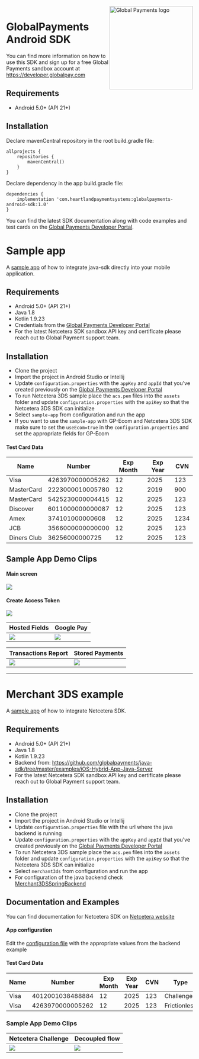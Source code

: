 <a href="https://github.com/globalpayments" target="_blank">
    <img src="https://developer.globalpay.com/static/media/logo.dab7811d.svg" alt="Global Payments logo" title="Global Payments" align="right" width="225" />
</a>

# GlobalPayments Android SDK

You can find more information on how to use this SDK and sign up for a free Global Payments sandbox
account at https://developer.globalpay.com

## Requirements

- Android 5.0+ (API 21+)

## Installation

Declare mavenCentral repository in the root build.gradle file:

```Gradle
allprojects {
    repositories {
        mavenCentral()
    }
}
```

Declare dependency in the app build.gradle file:

```Gradle
dependencies {
    implementation 'com.heartlandpaymentsystems:globalpayments-android-sdk:1.0'
}
```

You can find the latest SDK documentation along with code examples and test cards on
the [Global Payments Developer Portal](https://developer.globalpay.com).

# Sample app

A [sample app](sample-app) of how to integrate java-sdk directly into your mobile application.

## Requirements

- Android 5.0+ (API 21+)
- Java 1.8
- Kotlin 1.9.23
- Credentials from the [Global Payments Developer Portal](https://developer.globalpay.com)
- For the latest Netcetera SDK sandbox API key and certificate please reach out to Global Payment
  support team.

## Installation

- Clone the project
- Import the project in Android Studio or Intellij
- Update `configuration.properties` with the `appKey` and `appId` that you've created previously on
  the [Global Payments Developer Portal](https://developer.globalpay.com)
- To run Netcetera 3DS sample place the `acs.pem` files into the `assets` folder and update
  `configuration.properties` with the `apiKey` so that the Netcetera 3DS SDK can initialize
- Select `sample-app` from configuration and run the app
- If you want to use the `sample-app` with GP-Ecom and Netcetera 3DS SDK make sure to set the
  `useEcom=true` in the `configuration.properties` and set the appropriate fields for GP-Ecom

#### Test Card Data

| Name        | Number           | Exp Month | Exp Year | CVN  |
|-------------|------------------|-----------|----------|------|
| Visa        | 4263970000005262 | 12        | 2025     | 123  |
| MasterCard  | 2223000010005780 | 12        | 2019     | 900  |
| MasterCard  | 5425230000004415 | 12        | 2025     | 123  |
| Discover    | 6011000000000087 | 12        | 2025     | 123  |
| Amex        | 374101000000608  | 12        | 2025     | 1234 |
| JCB         | 3566000000000000 | 12        | 2025     | 123  |
| Diners Club | 36256000000725   | 12        | 2025     | 123  |

## Sample App Demo Clips

#### Main screen

![](demo_clips/main_screen.gif)

#### Create Access Token

![](demo_clips/access_token.gif)

| Hosted Fields                     | Google Pay                     |
|-----------------------------------|--------------------------------|
| ![](demo_clips/hosted_fields.gif) | ![](demo_clips/google_pay.gif) |

| Transactions Report                  | Stored Payments                     |
|--------------------------------------|-------------------------------------|
| ![](demo_clips/get_transactions.gif) | ![](demo_clips/stored_payments.gif) |

---

# Merchant 3DS example

A [sample app](merchant3ds) of how to integrate Netcetera SDK.

## Requirements

- Android 5.0+ (API 21+)
- Java 1.8
- Kotlin 1.9.23
- Backend
  from: https://github.com/globalpayments/java-sdk/tree/master/examples/iOS-Hybrid-App-Java-Server
- For the latest Netcetera SDK sandbox API key and certificate please reach out to Global Payment
  support team.

## Installation

- Clone the project
- Import the project in Android Studio or Intellij
- Update `configuration.properties` file with the url where the java backend is running
- Update `configuration.properties` with the `appKey` and `appId` that you've created previously on
  the [Global Payments Developer Portal](https://developer.globalpay.com)
- To run Netcetera 3DS sample place the `acs.pem` files into the `assets` folder and update
  `configuration.properties` with the `apiKey` so that the Netcetera 3DS SDK can initialize
- Select `merchant3ds` from configuration and run the app
- For configuration of the java backend
  check [Merchant3DSSpringBackend](https://github.com/globalpayments/java-sdk/blob/master/examples/iOS-Hybrid-App-Java-Server/README.md)

## Documentation and Examples

You can find documentation for Netcetera SDK
on [Netcetera website](https://3dss.netcetera.com/3dssdk/doc/2.4.0/)

#### App configuration

Edit the [configuration file](merchant3ds/configuration.properties) with the appropriate values from
the backend example

#### Test Card Data

| Name | Number           | Exp Month | Exp Year | CVN | Type         |
|------|------------------|-----------|----------|-----|--------------|
| Visa | 4012001038488884 | 12        | 2025     | 123 | Challenge    |
| Visa | 4263970000005262 | 12        | 2025     | 123 | Frictionless |

### Sample App Demo Clips

| Netcetera Challenge             | Decoupled flow                        |
|---------------------------------|---------------------------------------|
| ![](demo_clips/merchant3DS.gif) | ![](demo_clips/merchantDecoupled.gif) |
